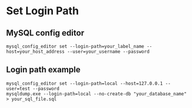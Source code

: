 # Set Login Path

## MySQL config editor
```
mysql_config_editor set --login-path=your_label_name --host=your_host_address --user=your_username --password
```

## Login path example
```
mysql_config_editor set --login-path=local --host=127.0.0.1 --user=test --password
mysqldump.exe --login-path=local --no-create-db "your_database_name"  > your_sql_file.sql
```